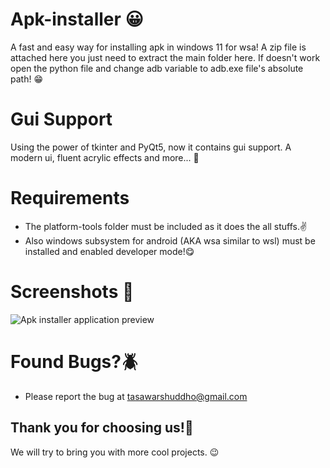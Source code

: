 # Apk-installer 😀
A fast and easy way for installing apk in windows 11 for wsa! A zip file is attached here you just need to extract the main folder  here. If doesn't work open the python file and change adb variable to adb.exe file's absolute path! 😁

# Gui Support
Using the power of tkinter and PyQt5, now it contains gui support. A modern ui, fluent acrylic effects and more... 🥳

# Requirements
- The platform-tools folder must be included as it does the all stuffs.✌️
- Also  windows subsystem for android (AKA wsa similar to wsl) must be installed and enabled developer mode!😋

# Screenshots 📸
![Apk installer application preview](https://i.ibb.co/zhLR8jN/Screenshot-2021-12-20-151219.png)

# Found Bugs?🪲

- Please report the bug at tasawarshuddho@gmail.com

## Thank you for choosing us!🥰

We will try to bring you with more cool projects. 😉

